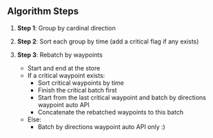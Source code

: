 ## Algorithm Steps

1. **Step 1**: Group by cardinal direction

2. **Step 2**: Sort each group by time (add a critical flag if any exists)

3. **Step 3**: Rebatch by waypoints
    - Start and end at the store
    - If a critical waypoint exists:
        - Sort critical waypoints by time
        - Finish the critical batch first
        - Start from the last critical waypoint and batch by directions waypoint auto API
        - Concatenate the rebatched waypoints to this batch
    - Else:
        - Batch by directions waypoint auto API only :)
